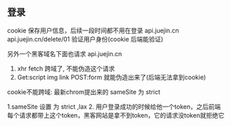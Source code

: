## 登录
cookie 保存用户信息，后续一段时间都不用在登录
api.juejin.cn
api.juejin.cn/delete/01  验证用户身份(cookie 后端能验证)

另外一个黑客域名下面也请求 api.juejin.cn

1. xhr fetch 跨域了, 不能伪造这个请求
2. Get:script img link   POST:form 就能伪造出来了(后端无法拿到cookie)


cookie不能跨域: 最新chrom提出来的 sameSite 为 strict

1.sameSite 设置 为 strict ,lax
2. 用户登录成功的时候给他一个token，之后前端每个请求都带上这个token，黑客网站是拿不到token，它的请求没token就拒绝它